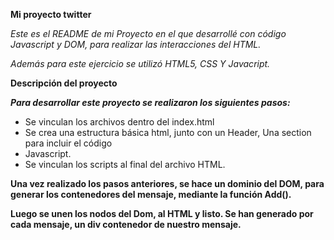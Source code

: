 **Mi proyecto twitter**

*Este es el README de mi Proyecto en el que desarrollé con código Javascript y DOM, para realizar*
*las interacciones del HTML.*

*Además para este ejercicio se utilizó HTML5, CSS Y Javacript.*

**Descripción del proyecto**

***Para desarrollar este proyecto se realizaron los siguientes pasos:***
+ Se vinculan los archivos dentro del index.html
+ Se crea una estructura básica html, junto con un Header, Una section para incluir el código 
+ Javascript.
+ Se vinculan los scripts al final del archivo HTML.

**Una vez realizado los pasos anteriores, se hace un dominio del DOM, para generar los contenedores 
del mensaje, mediante la función Add().**

**Luego se unen los nodos del Dom, al HTML y listo. Se han generado por cada mensaje, un div contenedor de nuestro mensaje.**